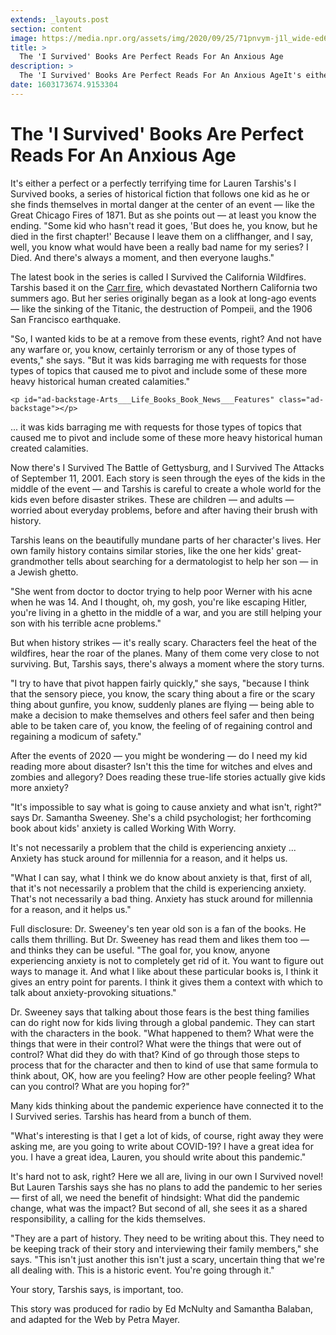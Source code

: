 ```yaml
--- 
extends: _layouts.post 
section: content 
image: https://media.npr.org/assets/img/2020/09/25/71pnvym-j1l_wide-ed61c057d1ed2335058ab080afa4e697bf3375b2.jpg?s=1400 
title: > 
  The 'I Survived' Books Are Perfect Reads For An Anxious Age 
description: > 
  The 'I Survived' Books Are Perfect Reads For An Anxious AgeIt's either a perfect or a perfectly terrifying time for Lauren Tarshis's I Survived books, a series of historical fiction that follows one kid as he or she finds themselves in mortal danger at the center of an event — like the Great Chicago Fires of 1871.Now there's I Survived The Battle of Gettysburg, and I Survived The Attacks of September 11, 2001.She's a child psychologist; her forthcoming book about kids' anxiety is called Working With Worry.It's not necessarily a problem that the child is experiencing anxiety ... Anxiety has stuck around for millennia for a reason, and it helps us.Many kids thinking about the pandemic experience have connected it to the I Survived series. 
date: 1603173674.9153304 
--- 
```

<div><p class="storytitle">
      <h1>The 'I Survived' Books Are Perfect Reads For An Anxious Age</h1>
   
   
   
</p><p>It's either a perfect or a perfectly terrifying time for Lauren Tarshis's I Survived books, a series of historical fiction that follows one kid as he or she finds themselves in mortal danger at the center of an event &#8212; like the Great Chicago Fires of 1871. But as she points out &#8212; at least you know the ending. "Some kid who hasn't read it goes, 'But does he, you know, but he died in the first chapter!' Because I leave them on a cliffhanger, and I say, well, you know what would have been a really bad name for my series? I Died. And there's always a moment, and then everyone laughs."</p>   <p>The latest book in the series is called I Survived the California Wildfires. Tarshis based it on the <a href="https://www.npr.org/2018/07/30/633879767/6-dead-as-carr-fire-in-northern-california-continues-to-burn">Carr fire</a>, which devastated Northern California two summers ago. But her series originally began as a look at long-ago events &#8212; like the sinking of the Titanic, the destruction of Pompeii, and the 1906 San Francisco earthquake.</p>   <p>"So, I wanted kids to be at a remove from these events, right? And not have any warfare or, you know, certainly terrorism or any of those types of events," she says. "But it was kids barraging me with requests for those types of topics that caused me to pivot and include some of these more heavy historical human created calamities."</p>   
    

    <p id="ad-backstage-Arts___Life_Books_Book_News___Features" class="ad-backstage"></p>

   <p>... it was kids barraging me with requests for those types of topics that caused me to pivot and include some of these more heavy historical human created calamities.</p>

   <p>Now there's I Survived The Battle of Gettysburg, and I Survived The Attacks of September 11, 2001. Each story is seen through the eyes of the kids in the middle of the event &#8212; and Tarshis is careful to create a whole world for the kids even before disaster strikes. These are children &#8212; and adults &#8212; worried about everyday problems, before and after having their brush with history.</p>   <p>Tarshis leans on the beautifully mundane parts of her character's lives. Her own family history contains similar stories, like the one her kids' great-grandmother tells about searching for a dermatologist to help her son &#8212; in a Jewish ghetto.</p>   <p>"She went from doctor to doctor trying to help poor Werner with his acne when he was 14. And I thought, oh, my gosh, you're like escaping Hitler, you're living in a ghetto in the middle of a war, and you are still helping your son with his terrible acne problems."</p>   <p>But when history strikes &#8212; it's really scary. Characters feel the heat of the wildfires, hear the roar of the planes. Many of them come very close to not surviving. But, Tarshis says, there's always a moment where the story turns.</p>   <p>"I try to have that pivot happen fairly quickly," she says, "because I think that the sensory piece, you know, the scary thing about a fire or the scary thing about gunfire, you know, suddenly planes are flying &#8212; being able to make a decision to make themselves and others feel safer and then being able to be taken care of, you know, the feeling of of regaining control and regaining a modicum of safety."</p>   <p>After the events of 2020 &#8212; you might be wondering &#8212; do I need my kid reading more about disaster? Isn't this the time for witches and elves and zombies and allegory? Does reading these true-life stories actually give kids more anxiety?</p>   <p>"It's impossible to say what is going to cause anxiety and what isn't, right?" says Dr. Samantha Sweeney. She's a child psychologist; her forthcoming book about kids' anxiety is called Working With Worry.</p>   <p>It's not necessarily a problem that the child is experiencing anxiety ... Anxiety has stuck around for millennia for a reason, and it helps us.</p>

   <p>"What I can say, what I think we do know about anxiety is that, first of all, that it's not necessarily a problem that the child is experiencing anxiety. That's not necessarily a bad thing. Anxiety has stuck around for millennia for a reason, and it helps us."</p>   <p>Full disclosure: Dr. Sweeney's ten year old son is a fan of the books. He calls them thrilling. But Dr. Sweeney has read them and likes them too &#8212; and thinks they can be useful. "The goal for, you know, anyone experiencing anxiety is not to completely get rid of it. You want to figure out ways to manage it. And what I like about these particular books is, I think it gives an entry point for parents. I think it gives them a context with which to talk about anxiety-provoking situations."</p>   <p>Dr. Sweeney says that talking about those fears is the best thing families can do right now for kids living through a global pandemic. They can start with the characters in the book. "What happened to them? What were the things that were in their control? What were the things that were out of control? What did they do with that? Kind of go through those steps to process that for the character and then to kind of use that same formula to think about, OK, how are you feeling? How are other people feeling? What can you control? What are you hoping for?"</p>   <p>Many kids thinking about the pandemic experience have connected it to the I Survived series. Tarshis has heard from a bunch of them.</p>   <p>"What's interesting is that I get a lot of kids, of course, right away they were asking me, are you going to write about COVID-19? I have a great idea for you. I have a great idea, Lauren, you should write about this pandemic."</p>   <p>It's hard not to ask, right? Here we all are, living in our own I Survived novel! But Lauren Tarshis says she has no plans to add the pandemic to her series &#8212; first of all, we need the benefit of hindsight: What did the pandemic change, what was the impact? But second of all, she sees it as a shared responsibility, a calling for the kids themselves.</p>   <p>"They are a part of history. They need to be writing about this. They need to be keeping track of their story and interviewing their family members," she says. "This isn't just another this isn't just a scary, uncertain thing that we're all dealing with. This is a historic event. You're going through it."</p>   <p>Your story, Tarshis says, is important, too.</p>   <p>This story was produced for radio by Ed McNulty and Samantha Balaban, and adapted for the Web by Petra Mayer.</p>
</div>